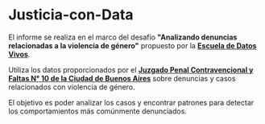 # Justicia-con-Data

El informe se realiza en el marco del desafío __"Analizando denuncias relacionadas a la violencia de género"__ propuesto por la [__Escuela de Datos Vivos__](https://escueladedatosvivos.ai/). 

Utiliza los datos proporcionados por el [__Juzgado Penal Contravencional y Faltas N° 10 de la Ciudad de Buenos Aires__](https://twitter.com/jpcyf10) sobre denuncias y casos relacionados con violencia de género.

El objetivo es poder analizar los casos y encontrar patrones para detectar los comportamientos más comúnmente denunciados.
